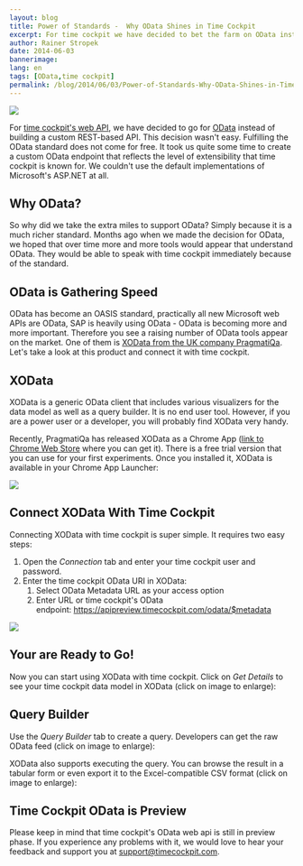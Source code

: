 ```yaml
---
layout: blog
title: Power of Standards -  Why OData Shines in Time Cockpit
excerpt: For time cockpit we have decided to bet the farm on OData instead of a custom web api. PragmatiQa's XOData shows what you get for free because of time cockpit supporting OData.
author: Rainer Stropek
date: 2014-06-03
bannerimage: 
lang: en
tags: [OData,time cockpit]
permalink: /blog/2014/06/03/Power-of-Standards-Why-OData-Shines-in-Time-Cockpit
---
```


<p>
  <img src="{{site.baseurl}}/content/images/blog/2014/05/XODataTimeCockpit.png" />
</p><p>For <a href="http://www.timecockpit.com/blog/2014/04/27/Adding-Web-to-our-API" target="_blank">time cockpit's web API</a>, we have decided to go for <a href="http://www.odata.org" target="_blank">OData</a> instead of building a custom REST-based API. This decision wasn't easy. Fulfilling the OData standard does not come for free. It took us quite some time to create a custom OData endpoint that reflects the level of extensibility that time cockpit is known for. We couldn't use the default implementations of Microsoft's ASP.NET at all.</p><h2>Why OData?</h2><p>So why did we take the extra miles to support OData? Simply because it is a much richer standard. Months ago when we made the decision for OData, we hoped that over time more and more tools would appear that understand OData. They would be able to speak with time cockpit immediately because of the standard.</p><h2>OData is Gathering Speed</h2><p>OData has become an OASIS standard, practically all new Microsoft web APIs are OData, SAP is heavily using OData - OData is becoming more and more important. Therefore you see a raising number of OData tools appear on the market. One of them is <a href="http://pragmatiqa.com/product_xodata.html" target="_blank">XOData from the UK company PragmatiQa</a>. Let's take a look at this product and connect it with time cockpit.</p><h2>XOData</h2><p>XOData is a generic OData client that includes various visualizers for the data model as well as a query builder. It is no end user tool. However, if you are a power user or a developer, you will probably find XOData very handy.</p><p>Recently, PragmatiQa has released XOData as a Chrome App (<a href="https://chrome.google.com/webstore/detail/xodata/hpooflanfopjepihkcjjfeonlnhfnmpp" target="_blank">link to Chrome Web Store</a> where you can get it). There is a free trial version that you can use for your first experiments. Once you installed it, XOData is available in your Chrome App Launcher:</p><p>
  <img src="{{site.baseurl}}/content/images/blog/2014/05/XODataInChrome.png" />
</p><h2>Connect XOData With Time Cockpit</h2><p>Connecting XOData with time cockpit is super simple. It requires two easy steps:</p><ol>
  <li>Open the <em>Connection</em> tab and enter your time cockpit user and password.</li>
  <li>Enter the time cockpit OData URI in XOData: 

<ol><li>Select OData Metadata URL as your access option</li><li>Enter URL or time cockpit's OData endpoint: <a href="https://apipreview.timecockpit.com/odata/$metadata" target="_blank">https://apipreview.timecockpit.com/odata/$metadata</a></li></ol></li>
</ol><p>
  <img src="{{site.baseurl}}/content/images/blog/2014/05/ConnectXODataToTimeCockpit.png" />
</p><h2>Your are Ready to Go!</h2><p>Now you can start using XOData with time cockpit. Click on <em>Get Details</em> to see your time cockpit data model in XOData (click on image to enlarge):</p><function name="Composite.Media.ImageGallery.Slimbox2">
  <param name="MediaImage" value="MediaArchive:9ee1c84d-fa9a-4f10-9109-c64c4316894c" />
  <param name="ThumbnailMaxWidth" value="800" />
  <param name="ThumbnailMaxHeight" value="800" />
  <param name="ImageMaxWidth" value="1920" />
  <param name="ImageMaxHeight" value="1280" />
</function><h2>Query Builder</h2><p>Use the <em>Query Builder</em> tab to create a query. Developers can get the raw OData feed (click on image to enlarge):</p><function name="Composite.Media.ImageGallery.Slimbox2">
  <param name="MediaImage" value="MediaArchive:45ac364e-ca9b-4e4e-a6f4-5631e14409a4" />
  <param name="ThumbnailMaxWidth" value="800" />
  <param name="ThumbnailMaxHeight" value="800" />
  <param name="ImageMaxWidth" value="1920" />
  <param name="ImageMaxHeight" value="1280" />
</function><p>XOData also supports executing the query. You can browse the result in a tabular form or even export it to the Excel-compatible CSV format (click on image to enlarge):</p><function name="Composite.Media.ImageGallery.Slimbox2">
  <param name="MediaImage" value="MediaArchive:49d5c0c9-edda-406f-8fe3-03a6c1f4af9e" />
  <param name="ThumbnailMaxWidth" value="800" />
  <param name="ThumbnailMaxHeight" value="800" />
  <param name="ImageMaxWidth" value="1920" />
  <param name="ImageMaxHeight" value="1280" />
</function><h2>Time Cockpit OData is Preview</h2><p>Please keep in mind that time cockpit's OData web api is still in preview phase. If you experience any problems with it, we would love to hear your feedback and support you at <a href="mailto:support@timecockpit.com">support@timecockpit.com</a>.</p>